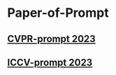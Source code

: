 # Paper-of-Prompt
## [CVPR-prompt 2023](CVPR2023-prompt.md)
## [ICCV-prompt 2023](ICCV2023-prompt.md)

